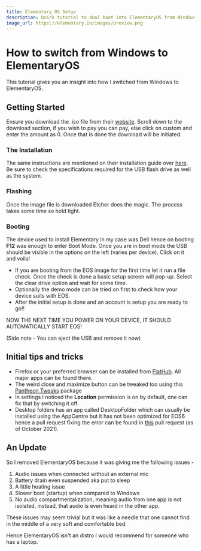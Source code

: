 ```yaml
---
title: Elementary OS Setup
description: Quick tutorial to dual boot into ElementaryOS from Windows followed by a personal review at the end.
image_url: https://elementary.io/images/preview.png
---
```


# How to switch from Windows to ElementaryOS
This tutorial gives you an insight into how I switched from Windows to ElementaryOS.

## Getting Started
Ensure you download the *.iso* file from their [website](https://elementary.io/). Scroll down to the download section, if you wish to pay you can pay, else click on custom and enter the amount as 0. Once that is done the download will be initiated.

### The Installation
The same instructions are mentioned on their installation guide over [here](https://elementary.io/docs/installation#installation). Be sure to check the specifications required for the USB flash drive as well as the system.

### Flashing
Once the image file is downloaded Etcher does the magic. The process takes some time so hold tight.

### Booting
The device used to install Elementary in my case was Dell hence on booting **F12** was enough to enter Boot Mode. Once you are in boot mode the USB should be visible in the options on the left (varies per device). Click on it and voila!

- If you are booting from the EOS image for the first time let it run a file check. Once the check is done a basic setup screen will pop-up. Select the clear drive option and wait for some time. 
- Optionally the demo mode can be tried on first to check how your device suits with EOS.
- After the initial setup is done and an account is setup you are ready to go!!

NOW THE NEXT TIME YOU POWER ON YOUR DEVICE, IT SHOULD AUTOMATICALLY START EOS!

(Side note - You can eject the USB and remove it now)

## Initial tips and tricks
 - Firefox or your preferred browser can be installed from [FlatHub](https://flathub.org/home). All major apps can be found there.
 - The weird close and maximize button can be tweaked too using this [Pantheon Tweaks](https://github.com/pantheon-tweaks/pantheon-tweaks) package 
 - In settings I noticed the **Location** permission is on by default, one can fix that by switching it off.
 - Desktop folders has an app called DesktopFolder which can usually be installed using the AppCentre but it has not been optimized for EOS6 hence a pull request fixing the error can be found in [this](https://github.com/spheras/desktopfolder/pull/328) pull request (as of October 2021).

## An Update
So I removed ElementaryOS because it was giving me the following issues -

1. Audio issues when connected without an external mic
2. Battery drain even suspended aka put to sleep
3. A little heating issue
4. Slower boot (startup) when compared to Windows
5. No audio compartmentalization, meaning audio from one app is not isolated, instead, that audio is even heard in the other app.

These issues may seem trivial but it was like a needle that one cannot find in the middle of a very soft and comfortable bed.

Hence ElementaryOS isn't an distro I would recommend for someone who has a laptop.